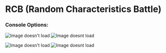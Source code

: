 # RCB (Random Characteristics Battle)

### Console Options:

![Image doesn't load](https://github.com/blaxrewstudios/RCB/blob/master/Assets/options.PNG "RCB Console Options") ![Image doesnt load](https://github.com/blaxrewstudios/RCB/blob/master/Assets/options2.PNG "RCB Console Options")

![Image doesn't load](https://github.com/blaxrewstudios/RCB/blob/master/Assets/options3.PNG "RCB Console Options") ![Image doesnt load](https://github.com/blaxrewstudios/RCB/blob/master/Assets/options4.PNG "RCB Console Options")

